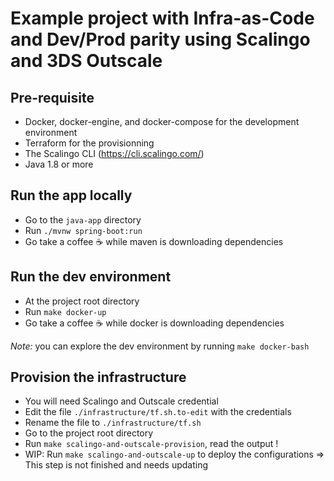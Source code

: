 # Example project with Infra-as-Code and Dev/Prod parity using Scalingo and 3DS Outscale

## Pre-requisite

- Docker, docker-engine, and docker-compose for the development environment
- Terraform for the provisionning
- The Scalingo CLI (https://cli.scalingo.com/)
- Java 1.8 or more

## Run the app locally

- Go to the `java-app` directory
- Run `./mvnw spring-boot:run`
- Go take a coffee ☕️ while maven is downloading dependencies

## Run the dev environment

- At the project root directory
- Run `make docker-up`
- Go take a coffee ☕️ while docker is downloading dependencies

*Note:* you can explore the dev environment by running `make docker-bash`

## Provision the infrastructure

- You will need Scalingo and Outscale credential  
- Edit the file `./infrastructure/tf.sh.to-edit` with the credentials
- Rename the file to `./infrastructure/tf.sh`
- Go to the project root directory
- Run `make scalingo-and-outscale-provision`, read the output !
- WIP: Run `make scalingo-and-outscale-up` to deploy the configurations => This step is not finished and needs updating


